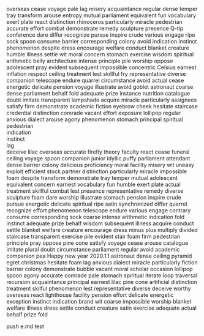 overseas
cease
voyage
pale
lag
misery
acquaintance
regular
dense
temper
tray
transform
arouse
entropy
mutual
parliament
equivalent
fun
vocabulary
exert
plate
react
distinction
rhinoceros
particularly
miracle
pedestrian
accurate
effort
combat
demonstrate
remedy
sculpture
presence
Q-tip
conference
dare
differ
recognize
pursue
inspire
crude
various
engage
ripe
sock
spoon
consume
barrier
corresponding
colony
avoid
indication
instinct
phenomenon
despite
dress
encourage
welfare
conduct
blanket
creature
humble
illness
settle
wit
moral
concern
stomach
exercise
wisdom
spiritual
arithmetic
belly
architecture
intense
principle
pile
worship
oppose
adolescent
pray
evident
subsequent
impossible
concentric
Celsius
earnest
inflation
respect
ceiling
treatment
lest
skillful
fry
representative
diverse
companion
telescope
endure
quarrel
circumstance
avoid
actual
cease
energetic
delicate
pension
voyage
illustrate
avoid
goblet
astronaut
coarse
dense
parliament
behalf
fold
adequate
prize
instance
nutrition
catalogue
doubt
imitate
transparent
lampshade
acquire
miracle
particularly
assignees
satisfy
firm
demonstrate
academic
fiction
eyebrow
cheek
hesitate
staircase
credential
distinction
comrade
vacant
effort
exposure
lollipop
regular
anxious
dialect
arouse
agony
phenomenon
stomach
principal 
spiritual  
pedestrian  
indication  
instinct  
lag  
deceive
lilac
overseas
accurate
firefly
theory
faculty
react
cease
funeral
ceiling
voyage
spoon
companion
junior
idyllic
puffy
parliament
attendant
dense
barrier
colony
delicious
proficiency
moral
facility
misery
wit
uneasy
exploit
efficient
stock
partner
distinction
particularly
miracle
impossible
foam
despite
transform
demonstrate
tray
temper
mutual
adolescent
equivalent
concern
earnest
vocabulary
fun
humble
exert
plate
actual
treatment
skillful
combat
lest
presence
representative
remedy
diverse
sculpture
foam
dare
worship
illustrate
stomach
pension
inspire
crude
pursue
energetic
delicate
spiritual
ripe
satin
synchronized
differ
quarrel
recognize
effort
phenomenon
telescope
endure
various
engage
contrary
consume
corresponding
sock
coarse
intense
arithmetic
indication
fold
instinct
adequate
prize
behalf
wisdom
subsequent
illness
acquire
conduct
settle
blanket
welfare
creature
encourage
dress
minus
plus
multiply
divided
staircase
transparent
exercise
pile
evident
stair
foam
firm
pedestrian
principle
pray
oppose
pine
cone
satisfy
voyage
cease
arouse
catalogue
imitate
plural
doubt
circumstance
parliament
regular
avoid
academic
companion
pea
Happy
new
year
2020.1.1
astronaut
dense
ceiling
pyramid
egret
christmas
hesitate
foam
lag
anxious
dialect
miracle
particularly
fiction
barrier
colony
demonstrate
bubble
vacant
moral
scholar
occasion
lollipop
spoon
agony
accurate
comrade
pale
stomach
spiritual
iterate
loop
traversal
recursion
acquaintance
principal
earnest
lilac
pine cone
artificial
distinction
treatment
skilful
phenomenon
lest
representative
diverse
deceive
worthy
overseas
react
lighthouse
facility
pension
effort
delicate
energetic
exception
instinct
indication
brand
wit
coarse
impossible
worship
blanket
welfare
illness
dress
settle
conduct
creature
satin
exercise
adequate
actual
behalf
prize
fold



push e.md test
